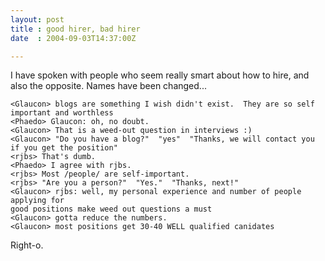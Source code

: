 ```yaml
---
layout: post
title : good hirer, bad hirer
date  : 2004-09-03T14:37:00Z

---
```

I have spoken with people who seem really smart about how to hire, and also the opposite.  Names have been changed...

    <Glaucon> blogs are something I wish didn't exist.  They are so self important and worthless
    <Phaedo> Glaucon: oh, no doubt.
    <Glaucon> That is a weed-out question in interviews :)
    <Glaucon> "Do you have a blog?"  "yes"  "Thanks, we will contact you if you get the position"
    <rjbs> That's dumb.
    <Phaedo> I agree with rjbs.
    <rjbs> Most /people/ are self-important.
    <rjbs> "Are you a person?"  "Yes."  "Thanks, next!"
    <Glaucon> rjbs: well, my personal experience and number of people applying for
    good positions make weed out questions a must
    <Glaucon> gotta reduce the numbers.
    <Glaucon> most positions get 30-40 WELL qualified canidates

Right-o.

